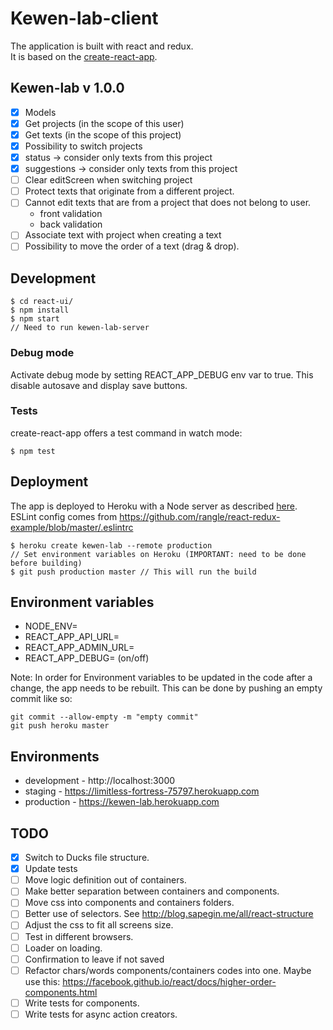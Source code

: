 # Kewen-lab-client
The application is built with react and redux.  
It is based on the [create-react-app](https://github.com/facebookincubator/create-react-app).

## Kewen-lab v 1.0.0
- [x] Models
- [x] Get projects (in the scope of this user)
- [x] Get texts (in the scope of this project)
- [x] Possibility to switch projects
- [x] status -> consider only texts from this project
- [x] suggestions -> consider only texts from this project
- [ ] Clear editScreen when switching project
- [ ] Protect texts that originate from a different project.
- [ ] Cannot edit texts that are from a project that does not belong to user.
  - front validation
  - back validation
- [ ] Associate text with project when creating a text
- [ ] Possibility to move the order of a text (drag & drop).

## Development
```
$ cd react-ui/
$ npm install
$ npm start
// Need to run kewen-lab-server
```

### Debug mode
Activate debug mode by setting REACT_APP_DEBUG env var to true. This disable autosave and display save buttons.

### Tests
create-react-app offers a test command in watch mode:
```
$ npm test
```

## Deployment
The app is deployed to Heroku with a Node server as described [here](https://github.com/mars/heroku-cra-node).  
ESLint config comes from https://github.com/rangle/react-redux-example/blob/master/.eslintrc

```
$ heroku create kewen-lab --remote production
// Set environment variables on Heroku (IMPORTANT: need to be done before building)
$ git push production master // This will run the build
```

## Environment variables
- NODE_ENV=
- REACT_APP_API_URL=
- REACT_APP_ADMIN_URL=
- REACT_APP_DEBUG= (on/off)

Note: In order for Environment variables to be updated in the code after a change,
the app needs to be rebuilt. This can be done by pushing an empty commit like so:

```
git commit --allow-empty -m "empty commit"
git push heroku master
```

## Environments
- development - http://localhost:3000
- staging - https://limitless-fortress-75797.herokuapp.com
- production - https://kewen-lab.herokuapp.com

## TODO
- [x] Switch to Ducks file structure.
- [x] Update tests
- [ ] Move logic definition out of containers.
- [ ] Make better separation between containers and components.
- [ ] Move css into components and containers folders.
- [ ] Better use of selectors. See http://blog.sapegin.me/all/react-structure
- [ ] Adjust the css to fit all screens size.
- [ ] Test in different browsers.
- [ ] Loader on loading.
- [ ] Confirmation to leave if not saved
- [ ] Refactor chars/words components/containers codes into one. Maybe use this: https://facebook.github.io/react/docs/higher-order-components.html
- [ ] Write tests for components.
- [ ] Write tests for async action creators.
